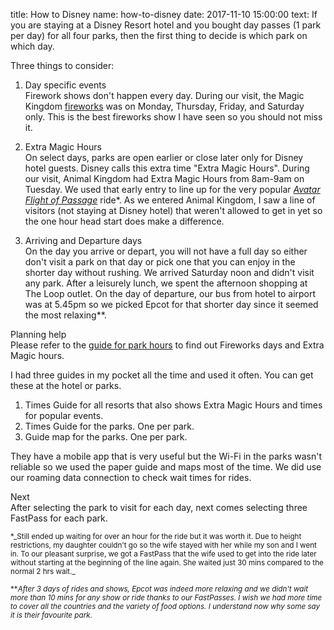 title: How to Disney
name: how-to-disney
date: 2017-11-10 15:00:00
text:
If you are staying at a Disney Resort hotel and you bought day passes (1 park per day) for all four parks, then the first thing to decide is which park on which day.

Three things to consider:

1) Day specific events  
Firework shows don't happen every day. During our visit, the Magic Kingdom [fireworks][1] was on Monday, Thursday, Friday, and Saturday only. This is the best fireworks show I have seen so you should not miss it.

2) Extra Magic Hours  
On select days, parks are open earlier or close later only for Disney hotel guests. Disney calls this extra time "Extra Magic Hours". During our visit, Animal Kingdom had Extra Magic Hours from 8am-9am on Tuesday. We used that early entry to line up for the very popular [_Avatar Flight of Passage_][2] ride*. As we entered Animal Kingdom, I saw a line of visitors (not staying at Disney hotel) that weren't allowed to get in yet so the one hour head start does make a difference.

3) Arriving and Departure days  
On the day you arrive or depart, you will not have a full day so either don't visit a park on that day or pick one that you can enjoy in the shorter day without rushing. We arrived Saturday noon and didn't visit any park. After a leisurely lunch, we spent the afternoon shopping at The Loop outlet. On the day of departure, our bus from hotel to airport was at 5.45pm so we picked Epcot for that shorter day since it seemed the most relaxing**.

Planning help  
Please refer to the [guide for park hours](https://disneyworld.disney.go.com/calendars/five-day/) to find out Fireworks days and Extra Magic hours.

I had three guides in my pocket all the time and used it often. You can get these at the hotel or parks.

1. Times Guide for all resorts that also shows Extra Magic Hours and times for popular events.  
2. Times Guide for the parks. One per park.  
3. Guide map for the parks. One per park.

They have a mobile app that is very useful but the Wi-Fi in the parks wasn't reliable so we used the paper guide and maps most of the time. We did use our roaming data connection to check wait times for rides.

Next  
After selecting the park to visit for each day, next comes selecting three FastPass for each park.

<small>
*_Still ended up waiting for over an hour for the ride but it was worth it. Due to height restrictions, my daughter couldn't go so the wife stayed with her while my son and I went in. To our pleasant surprise, we got a FastPass that the wife used to get into the ride later without starting at the beginning of the line again. She waited just 30 mins compared to the normal 2 hrs wait._

**_After 3 days of rides and shows, Epcot was indeed more relaxing and we didn't wait more than 10 mins for any show or ride thanks to our FastPasses. I wish we had more time to cover all the countries and the variety of food options. I understand now why some say it is their favourite park._
</small>

[1]: https://disneyworld.disney.go.com/entertainment/magic-kingdom/happily-ever-after-fireworks

[2]: https://disneyworld.disney.go.com/en_CA/attractions/animal-kingdom/avatar-flight-of-passage/